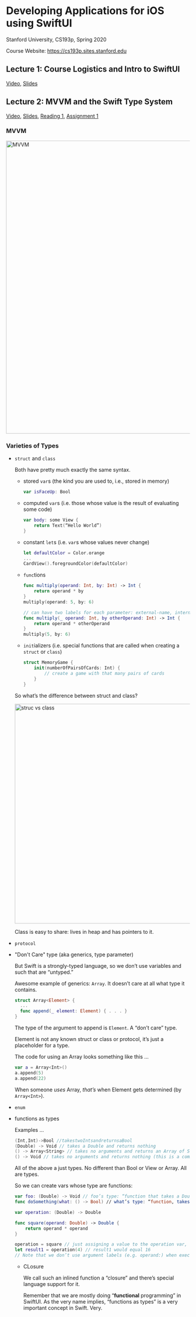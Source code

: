 # Developing Applications for iOS using SwiftUI

Stanford University, CS193p, Spring 2020

Course Website: https://cs193p.sites.stanford.edu

## Lecture 1: Course Logistics and Intro to SwiftUI

[Video](https://youtu.be/jbtqIBpUG7g),
[Slides](https://cs193p.sites.stanford.edu/sites/g/files/sbiybj16636/files/media/file/l1.pdf)

## Lecture 2: MVVM and the Swift Type System
[Video](https://youtu.be/4GjXq2Sr55Q),
[Slides](https://cs193p.sites.stanford.edu/sites/g/files/sbiybj16636/files/media/file/l2.pdf),
[Reading 1](https://cs193p.sites.stanford.edu/sites/g/files/sbiybj16636/files/media/file/r1.pdf),
[Assignment 1](https://cs193p.sites.stanford.edu/sites/g/files/sbiybj16636/files/media/file/a1.pdf)

### MVVM
<img src="https://i.imgur.com/vNMol5j.png" width=800 alt="MVVM"/>

### Varieties of Types

- `struct` and `class`
  
  Both have pretty much exactly the same syntax.
  
  - stored `var`s (the kind you are used to, i.e., stored in memory)
    ```swift
    var isFaceUp: Bool
    ```
  - computed `var`s (i.e. those whose value is the result of evaluating some code)
    ```swift
    var body: some View {
        return Text(“Hello World”)
    }
    ```
  
  - constant `let`s (i.e. `var`s whose values never change)
    ```swift
    let defaultColor = Color.orange
    ...
    CardView().foregroundColor(defaultColor)
    ```
  
  - `func`tions
    ```swift
    func multiply(operand: Int, by: Int) -> Int {
        return operand * by
    }
    multiply(operand: 5, by: 6)

    // can have two labels for each parameter: external-name, internal-name
    func multiply(_ operand: Int, by otherOperand: Int) -> Int { 
        return operand * otherOperand
    }
    multiply(5, by: 6)
    ```
    
  - `init`ializers (i.e. special functions that are called when creating a `struct` or `class`)
    ```swift
    struct MemoryGame {
        init(numberOfPairsOfCards: Int) {
            // create a game with that many pairs of cards
        }
    }
    ```
  
  So what’s the difference between struct and class?
  
  <img src="https://i.imgur.com/EA7mbVT.png" width=600 alt="struc vs class">
  
  Class is easy to share: lives in heap and has pointers to it.
  
- `protocol`

- "Don't Care" type (aka generics, type parameter)
  
  But Swift is a strongly-typed language, so we don’t use variables and such that are “untyped.”
  
  Awesome example of generics: `Array`. It doesn’t care at all what type it contains.
    ```swift
    struct Array<Element> {
      ...
      func append(_ element: Element) { . . . }
    }
    ```
    The type of the argument to append is `Element`. A “don’t care” type.
    
    Element is not any known struct or class or protocol, it’s just a placeholder for a type.
    
    The code for using an Array looks something like this ...
    ```swift
    var a = Array<Int>()
    a.append(5)
    a.append(22)
    ```
    When someone *uses* Array, *that’s* when Element gets determined (by `Array<Int>`).

  
  

- `enum`

- functions as types
  
  Examples ...
  ```swift
  (Int,Int)->Bool //takestwoIntsandreturnsaBool
  (Double) -> Void // takes a Double and returns nothing
  () -> Array<String> // takes no arguments and returns an Array of Strings
  () -> Void // takes no arguments and returns nothing (this is a common one)
  ```
  All of the above a just types. No different than Bool or View or Array<Int>. All are types. 
  
  So we can create vars whose type are functions:
  
  ```swift
  var foo: (Double) -> Void // foo’s type: “function that takes a Double, returns nothing”
  func doSomething(what: () -> Bool) // what’s type: “function, takes nothing, returns Bool”
  ```
  
  ```swift
  var operation: (Double) -> Double
  
  func square(operand: Double) -> Double {
      return operand * operand
  }
  
  operation = square // just assigning a value to the operation var, nothing more
  let result1 = operation(4) // result1 would equal 16
  // Note that we don’t use argument labels (e.g. operand:) when executing function types.
  ```
  + CLosure
    
    We call such an inlined function a “closure” and there’s special language support for it.
    
    Remember that we are mostly doing “**functional** programming” in SwiftUI.
    As the very name implies, “functions as types” is a very important concept in Swift. Very.
  
  
  
